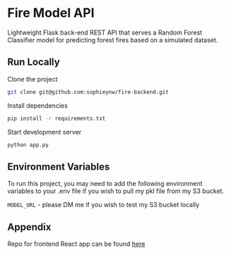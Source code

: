 
# Fire Model API

Lightweight Flask back-end REST API that serves a Random Forest Classifier model for predicting forest fires based on a simulated dataset.
## Run Locally

Clone the project

```bash
git clone git@github.com:sophieynw/fire-backend.git
```

Install dependencies

```bash
pip install -r requirements.txt
```

Start development server

```bash
python app.py
```
## Environment Variables

To run this project, you may need to add the following environment variables to your .env file if you wish to pull my pkl file from my S3 bucket.

`MODEL_URL` - please DM me if you wish to test my S3 bucket locally


## Appendix

Repo for frontend React app can be found [here](https://github.com/sophieynw/fire-frontend)
